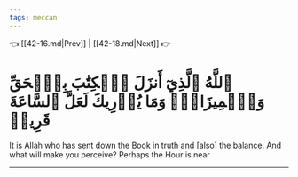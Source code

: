 ```yaml
---
tags: meccan
---
```


👈 [[42-16.md|Prev]] | [[42-18.md|Next]] 👉

# ٱللَّهُ ٱلَّذِيٓ أَنزَلَ ٱلۡكِتَٰبَ بِٱلۡحَقِّ وَٱلۡمِيزَانَۗ وَمَا يُدۡرِيكَ لَعَلَّ ٱلسَّاعَةَ قَرِيبٞ

It is Allah who has sent down the Book in truth and [also] the balance. And what will make you perceive? Perhaps the Hour is near

---

